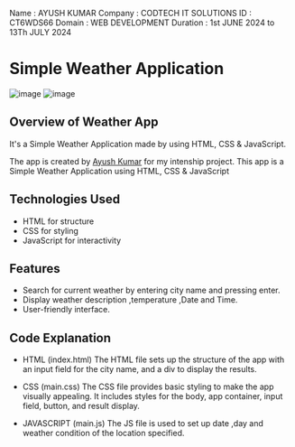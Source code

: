 Name : AYUSH KUMAR 
Company : CODTECH IT SOLUTIONS 
ID : CT6WDS66 
Domain : WEB DEVELOPMENT 
Duration : 1st JUNE 2024 to 13Th JULY 2024

# Simple Weather Application
![image](https://github.com/INSVikrant54/CODTECH-Task_2/assets/170170307/616f9ebd-34fc-4c66-a65f-ae17c2defa43)
![image](https://github.com/INSVikrant54/CODTECH-Task_2/assets/170170307/410ef467-d141-4056-85a7-eae4feb4e0e8)


## Overview of Weather App

It's a  Simple Weather Application made by using HTML, CSS & JavaScript.

The app is created by [Ayush Kumar](https://www.linkedin.com/in/insvikrant54/) for my intenship project.
This app is a Simple Weather Application using HTML, CSS &amp; JavaScript


## Technologies Used
- HTML for structure
- CSS for styling
- JavaScript for interactivity

## Features
- Search for current weather by entering city name and pressing enter.
- Display weather description ,temperature ,Date and Time.
- User-friendly interface.


## Code Explanation

- HTML (index.html)
    The HTML file sets up the structure of the app with an input field for the city name, and a div to display the results.

- CSS (main.css)
    The CSS file provides basic styling to make the app visually appealing. It includes styles for the body, app container, input field, button, and result display.

- JAVASCRIPT (main.js)
    The JS file is used to set up date ,day and weather condition of the location specified.



